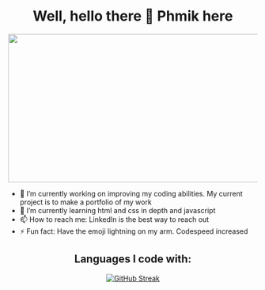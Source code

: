 
<div align="center">
  
  # Well, hello there 👋 Phmik here
  
  <img src="https://media.giphy.com/media/dWesBcTLavkZuG35MI/giphy.gif" width="600" height="300"/>
  
 </div>
  
- 🔭 I’m currently working on improving my coding abilities. My current project is to make a portfolio of my work
- 🌱 I’m currently learning html and css in depth and javascript
- 📫 How to reach me: LinkedIn is the best way to reach out
- ⚡ Fun fact: Have the emoji lightning on my arm. Codespeed increased

<div align="center">

## Languages I code with: 



[![GitHub Streak](https://github-readme-streak-stats.herokuapp.com/?user=Phmik)](https://git.io/streak-stats)

</div>




